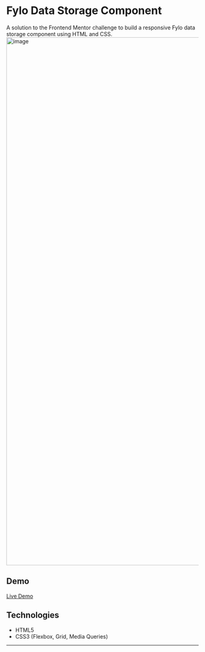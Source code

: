 # Fylo Data Storage Component

A solution to the Frontend Mentor challenge to build a responsive Fylo data storage component using HTML and CSS.
<img width="1384" alt="image" src="https://github.com/user-attachments/assets/2ea658c9-0ff6-42da-a61e-31eb2c194595" />

## Demo

[Live Demo]([https://your-username.github.io/fylo-data-storage-component](https://rdz-storage-component.netlify.app/))

## Technologies

- HTML5  
- CSS3 (Flexbox, Grid, Media Queries)  
---
